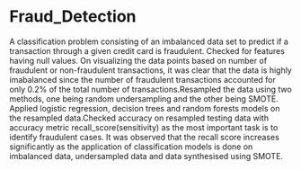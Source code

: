 # Fraud_Detection

A classification problem consisting of an imbalanced data set to predict if a transaction through a given credit card is fraudulent. Checked for features having null values. On visualizing the data points based on number of fraudulent or non-fraudulent transactions, it was clear that the data is highly imabalanced since the number of fraudulent transactions accounted for only 0.2% of the total number of transactions.Resampled the data using two methods, one being random undersampling and the other being SMOTE. Applied logistic regression, decision trees and random forests models on the resampled data.Checked accuracy on resampled testing data with accuracy metric recall_score(sensitivity) as the most important task is to identify fraudulent cases. It was observed that the recall score increases significantly as the application of classification models is done on imbalanced data, undersampled data and data synthesised using SMOTE.
